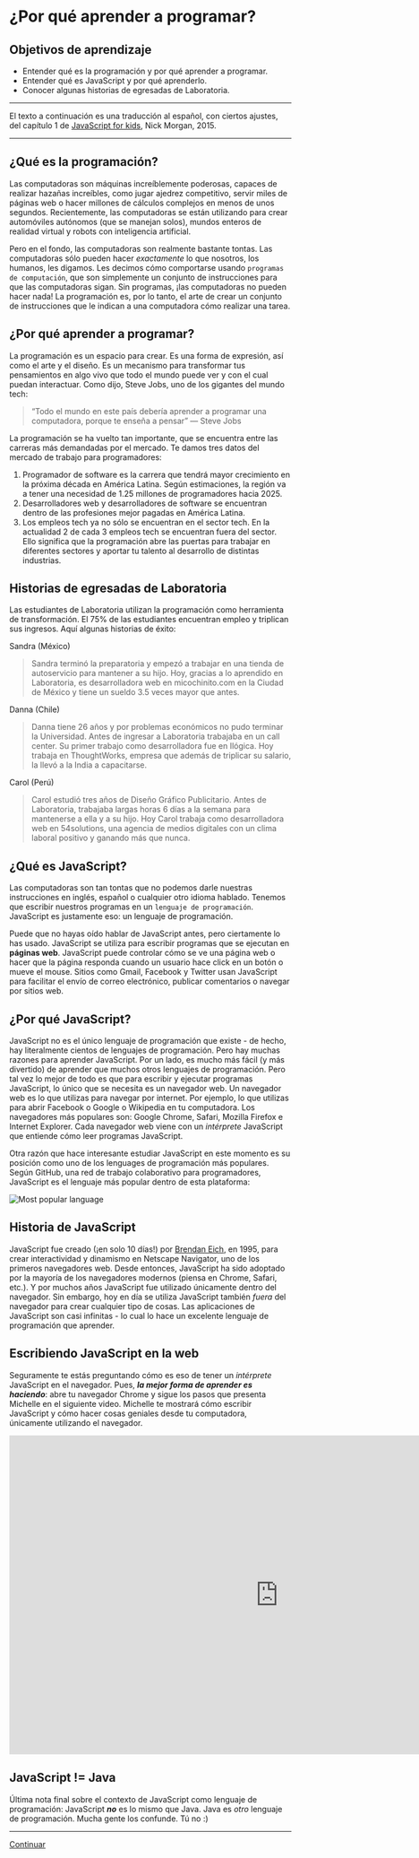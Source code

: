 # ¿Por qué aprender a programar?

## Objetivos de aprendizaje

- Entender qué es la programación y por qué aprender a programar.
- Entender qué es JavaScript y por qué aprenderlo.
- Conocer algunas historias de egresadas de Laboratoria.

***
<!-- links_blank
_El texto a continuación es una traducción al español, con ciertos ajustes, del capítulo 1 de [JavaScript for kids](http://pepa.holla.cz/wp-content/uploads/2015/11/JavaScript-for-Kids.pdf), Nick Morgan, 2015_
-->
El texto a continuación es una traducción al español, con ciertos ajustes, del capítulo 1 de <a href="http://pepa.holla.cz/wp-content/uploads/2015/11/JavaScript-for-Kids.pdf" target="_blank">JavaScript for kids</a>, Nick Morgan, 2015.

***

## ¿Qué es la programación?

Las computadoras son máquinas increíblemente poderosas, capaces de realizar hazañas increíbles, como jugar ajedrez competitivo, servir miles de páginas web o hacer millones de cálculos complejos en menos de unos segundos. Recientemente, las computadoras se están utilizando para crear automóviles autónomos (que se manejan solos), mundos enteros de realidad virtual y robots con inteligencia artificial.

Pero en el fondo, las computadoras son realmente bastante tontas. Las computadoras sólo pueden hacer _exactamente_ lo que nosotros, los humanos, les digamos. Les decimos cómo comportarse usando `programas de computación`, que son simplemente un conjunto de instrucciones para que las computadoras sigan. Sin programas, ¡las computadoras no pueden hacer nada! La programación es, por lo tanto, el arte de crear un conjunto de instrucciones que le indican a una computadora cómo realizar una tarea.

## ¿Por qué aprender a programar?

La programación es un espacio para crear. Es una forma de expresión, así como el arte y el diseño. Es un mecanismo para transformar tus pensamientos en algo vivo que todo el mundo puede ver y con el cual puedan interactuar. Como dijo, Steve Jobs, uno de los gigantes del mundo tech:

> “Todo el mundo en este país debería aprender a programar una computadora, porque te enseña a pensar”
— Steve Jobs

La programación se ha vuelto tan importante, que se encuentra entre las carreras más demandadas por el mercado. Te damos tres datos del mercado de trabajo para programadores:

  1. Programador de software es la carrera que tendrá mayor crecimiento en la próxima década en América Latina. Según estimaciones, la región va a tener una necesidad de 1.25 millones de programadores hacia 2025.
  2. Desarrolladores web y desarrolladores de software se encuentran dentro de las profesiones mejor pagadas en América Latina.
  3. Los empleos tech ya no sólo se encuentran en el sector tech. En la actualidad 2 de cada 3 empleos tech se encuentran fuera del sector. Ello significa que la programación abre las puertas para trabajar en diferentes sectores y aportar tu talento al desarrollo de distintas industrias.

## Historias de egresadas de Laboratoria

Las estudiantes de Laboratoria utilizan la programación como herramienta de transformación. El 75% de las estudiantes encuentran empleo y triplican sus ingresos. Aquí algunas historias de éxito:

Sandra (México)
> Sandra terminó la preparatoria y empezó a trabajar en una tienda de autoservicio para mantener a su hijo. Hoy, gracias a lo aprendido en Laboratoria, es desarrolladora web en micochinito.com en la Ciudad de México y tiene un sueldo 3.5 veces mayor que antes.

Danna (Chile)
> Danna tiene 26 años y por problemas económicos no pudo terminar la Universidad. Antes de ingresar a Laboratoria trabajaba en un call center. Su primer trabajo como desarrolladora fue en Ilógica. Hoy trabaja en ThoughtWorks, empresa que además de triplicar su salario, la llevó a la India a capacitarse.

Carol (Perú)
> Carol estudió tres años de Diseño Gráfico Publicitario. Antes de Laboratoria, trabajaba largas horas 6 días a la semana para mantenerse a ella y a su hijo. Hoy Carol trabaja como desarrolladora web en 54solutions, una agencia de medios digitales con un clima laboral positivo y ganando más que nunca.

## ¿Qué es JavaScript?

Las computadoras son tan tontas que no podemos darle nuestras instrucciones en inglés, español o cualquier otro idioma hablado. Tenemos que escribir nuestros programas en un `lenguaje de programación`. JavaScript es justamente eso: un lenguaje de programación.

Puede que no hayas oído hablar de JavaScript antes, pero ciertamente lo has usado. JavaScript se utiliza para escribir programas que se ejecutan en **páginas web**. JavaScript puede controlar cómo se ve una página web o hacer que la página responda cuando un usuario hace click en un botón o mueve el mouse. Sitios como Gmail, Facebook y Twitter usan JavaScript para facilitar el envío de correo electrónico, publicar comentarios o navegar por sitios web.

## ¿Por qué JavaScript?

JavaScript no es el único lenguaje de programación que existe - de hecho, hay literalmente cientos de lenguajes de programación. Pero hay muchas razones para aprender JavaScript. Por un lado, es mucho más fácil (y más divertido) de aprender que muchos otros lenguajes de programación. Pero tal vez lo mejor de todo es que para escribir y ejecutar programas JavaScript, lo único que se necesita es un navegador web. Un navegador web es lo que utilizas para navegar por internet. Por ejemplo, lo que utilizas para abrir Facebook o Google o Wikipedia en tu computadora. Los navegadores más populares son: Google Chrome, Safari, Mozilla Firefox e Internet Explorer. Cada navegador web viene con un _intérprete_ JavaScript que entiende cómo leer programas JavaScript.

Otra razón que hace interesante estudiar JavaScript en este momento es su posición como uno de los lenguages de programación más populares. Según GitHub, una red de trabajo colaborativo para programadores, JavaScript es el lenguaje más popular dentro de esta plataforma:

![Most popular language](https://adtmag.com/articles/2015/08/20/~/media/ECG/adtmag/Images/2015/08/github_languages.jpg)

## Historia de JavaScript

JavaScript fue creado (¡en solo 10 días!) por <!-- links_blank [Brendan Eich](https://en.wikipedia.org/wiki/Brendan_Eich)--><a href="https://en.wikipedia.org/wiki/Brendan_Eich" target="_blank">Brendan Eich</a>, en 1995, para crear interactividad y dinamismo en Netscape Navigator, uno de los primeros navegadores web. Desde entonces, JavaScript ha sido adoptado por la mayoría de los navegadores modernos (piensa en Chrome, Safari, etc.). Y por muchos años JavaScript fue utilizado únicamente dentro del navegador. Sin embargo, hoy en día se utiliza JavaScript también _fuera_ del navegador para crear cualquier tipo de cosas. Las aplicaciones de JavaScript son casi infinitas - lo cual lo hace un excelente lenguaje de programación que aprender.

## Escribiendo JavaScript en la web

Seguramente te estás preguntando cómo es eso de tener un _intérprete_ JavaScript en el navegador. Pues, _**la mejor forma de aprender es haciendo**_: abre tu navegador Chrome y sigue los pasos que presenta Michelle en el siguiente video. Michelle te mostrará cómo escribir JavaScript y cómo hacer cosas geniales desde tu computadora, únicamente utilizando el navegador.

<div class="iframeWrapper">
	<iframe width="960" height="569" src="http://www.youtube.com/watch?v=_guTQcHaUQo" frameborder="0" allowfullscreen></iframe>
</div>

## JavaScript != Java

Última nota final sobre el contexto de JavaScript como lenguaje de programación: JavaScript _**no**_ es lo mismo que Java. Java es _otro_ lenguaje de programación. Mucha gente los confunde. Tú no :)

***

[Continuar](03-your-first-website.md)
